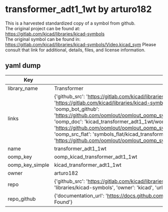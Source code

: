 # transformer_adt1_1wt by arturo182  
This is a harvested standardized copy of a symbol from github.  
The original project can be found at:  
https://gitlab.com/kicad/libraries/kicad-symbols  
The original symbol can be found in:
https://gitlab.com/kicad/libraries/kicad-symbols/Video.kicad_sym
Please consult that link for additional, details, files, and license information.  
## yaml dump  
| Key | Value |  
| --- | --- |  
| library_name | Transformer |  
| links | {'github_src': 'https://gitlab.com/kicad/libraries/kicad-symbols/Video.kicad_sym', 'github_src_repo': 'https://gitlab.com/kicad/libraries/kicad-symbols', 'oomp_bot': 'kicad_transformer_adt1_1wt/working', 'oomp_bot_github': 'https://github.com/oomlout/oomlout_oomp_symbol_bot/tree/main/kicad_transformer_adt1_1wt/working', 'oomp_doc': 'kicad_transformer_adt1_1wt/working', 'oomp_doc_github': 'https://github.com/oomlout/oomlout_oomp_symbol_doc/tree/main/kicad_transformer_adt1_1wt/working', 'oomp_src_flat': 'symbols_flat/kicad_transformer_adt1_1wt/working', 'oomp_src_flat_github': 'https://github.com/oomlout/oomlout_oomp_symbol_src/tree/main/kicad_transformer_adt1_1wt/working'} |  
| name | transformer_adt1_1wt |  
| oomp_key | oomp_kicad_transformer_adt1_1wt |  
| oomp_key_simple | kicad_transformer_adt1_1wt |  
| owner | arturo182 |  
| repo | {'github_src': 'https://gitlab.com/kicad/libraries/kicad-symbols/Video.kicad_sym', 'name': 'libraries/kicad-symbols', 'owner': 'kicad', 'url': 'https://gitlab.com/kicad/libraries/kicad-symbols'} |  
| repo_github | {'documentation_url': 'https://docs.github.com/rest/repos/repos#get-a-repository', 'message': 'Not Found'} |  

